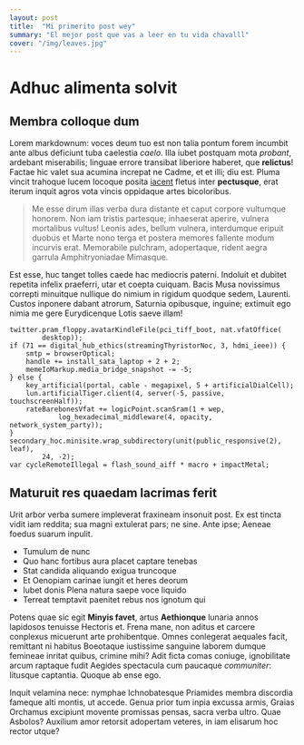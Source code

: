 ```yaml
---
layout: post
title:  "Mi primerito post wey"
summary: "El mejor post que vas a leer en tu vida chavalll"
cover: "/img/leaves.jpg"
---
```


# Adhuc alimenta solvit

## Membra colloque dum

Lorem markdownum: voces deum tuo est non talia pontum forem incumbit ante albus
deficiunt tuba caelestia *caelo*. Illa iubet postquam mota *probant*, ardebant
miserabilis; linguae errore transibat liberiore haberet, que **relictus**!
Factae hic valet sua acumina increpat ne Cadme, et et illi; diu est. Pluma
vincit trahoque lucem locoque posita
[iacent](http://www.abdiditathos.io/apta.aspx) fletus inter **pectusque**, erat
iterum inquit agros vota vincis oppidaque artes bicoloribus.

> Me esse dirum illas verba dura distante et caput corpore vultumque honorem.
> Non iam tristis partesque; inhaeserat aperire, vulnera mortalibus vultus!
> Leonis ades, bellum vulnera, interdumque eripuit duobus et Marte nono terga et
> postera memores fallente modum incurvis erat. Memorabile pulchram,
> adopertaque, rident aegra garrula Amphitryoniadae Mimasque.

Est esse, huc tanget tolles caede hac mediocris paterni. Indoluit et dubitet
repetita infelix praeferri, utar et coepta cuiquam. Bacis Musa novissimus
correpti minuitque nullique do nimium in rigidum quodque sedem, Laurenti. Custos
inponere dabant atrorum, Saturnia opibusque, inguine; extimuit ego nimia me gere
Eurydicenque Lotis saeve illam!

    twitter.pram_floppy.avatarKindleFile(pci_tiff_boot, nat.vfatOffice(
            desktop));
    if (71 == digital_hub_ethics(streamingThyristorNoc, 3, hdmi_ieee)) {
        smtp = browserOptical;
        handle += install_sata_laptop + 2 + 2;
        memeIoMarkup.media_bridge_snapshot -= -5;
    } else {
        key_artificial(portal, cable - megapixel, 5 + artificialDialCell);
        lun.artificialTiger.client(4, server(-5, passive, touchscreenHalf));
        rateBarebonesVfat += logicPoint.scanSram(1 + wep,
                log_hexadecimal_middleware(4, opacity, network_system_party));
    }
    secondary_hoc.minisite.wrap_subdirectory(unit(public_responsive(2), leaf),
            24, -2);
    var cycleRemoteIllegal = flash_sound_aiff * macro + impactMetal;

## Maturuit res quaedam lacrimas ferit

Urit arbor verba sumere impleverat fraxineam insonuit post. Ex est tincta vidit
iam reddita; sua magni extulerat pars; ne sine. Ante ipse; Aeneae foedus suarum
inpulit.

- Tumulum de nunc
- Quo hanc fortibus aura placet captare tenebas
- Stat candida aliquando exigua truncoque
- Et Oenopiam carinae iungit et heres deorum
- Iubet donis Plena natura saepe voce liquido
- Terreat temptavit paenitet rebus nos ignotum qui

Potens quae sic egit **Minyis favet**, artus **Aethionque** lunaria annos
lapidosos tenuisse Hectoris et. Frena mane, non aditus et carcere conplexus
micuerunt arte prohibentque. Omnes conlegerat aequales facit, remittant ni
habitus Boeotaque iustissime sanguine laborem dumque femineae inritat quibus,
crimine mihi? Adit ficta comas coniuge, ignobilitate arcum raptaque fudit
Aegides spectacula cum paucaque *communiter*: litusque captantia. Quoque ab ense
ego.

Inquit velamina nece: nymphae Ichnobatesque Priamides membra discordia fameque
alti montis, ut accede. Genua prior tum inpia excussa armis, Graias Orchamus
excipiunt movente promissas pensas, sacra verba ultro. Quae Asbolos? Auxilium
amor retorsit adopertam veteres, in iam elisarum hoc rector utque?